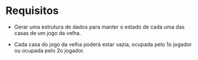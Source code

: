 # Requisitos

* Gerar uma estrutura de dados para manter o estado de cada
uma das casas de um jogo da velha.

* Cada casa do jogo da velha poderá estar vazia, ocupada
pelo 1o jogador ou ocupada pelo 2o jogador.
